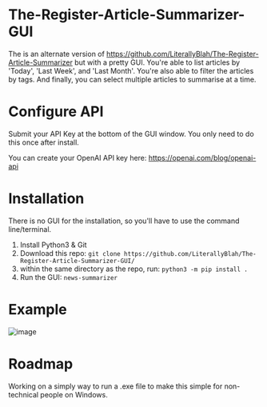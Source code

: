 # The-Register-Article-Summarizer-GUI
The is an alternate version of https://github.com/LiterallyBlah/The-Register-Article-Summarizer but with a pretty GUI. You're able to list articles by 'Today', 'Last Week', and 'Last Month'. You're also able to filter the articles by tags. And finally, you can select multiple articles to summarise at a time.

# Configure API

Submit your API Key at the bottom of the GUI window. You only need to do this once after install.

You can create your OpenAI API key here: https://openai.com/blog/openai-api


# Installation
There is no GUI for the installation, so you'll have to use the command line/terminal.
1. Install Python3 & Git
2. Download this repo: `git clone https://github.com/LiterallyBlah/The-Register-Article-Summarizer-GUI/`
3. within the same directory as the repo, run: `python3 -m pip install .`
4. Run the GUI: `news-summarizer`

# Example

![image](https://user-images.githubusercontent.com/22526586/225254374-9cbc0ff1-4afc-41a3-86cc-faea650de949.png)

# Roadmap
Working on a simply way to run a .exe file to make this simple for non-technical people on Windows. 
